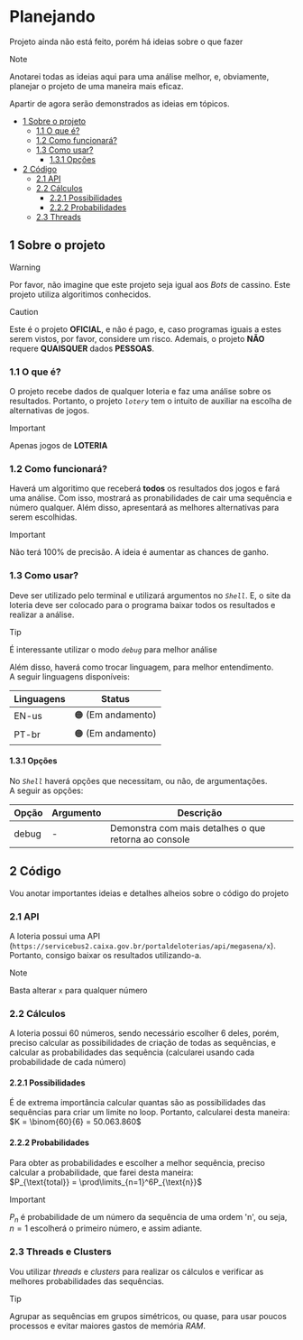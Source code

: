 # Planejando
Projeto ainda não está feito, porém há ideias sobre o que fazer

> [!NOTE]
> Anotarei todas as ideias aqui para uma análise melhor, e, obviamente, planejar o projeto de uma maneira mais eficaz.

Apartir de agora serão demonstrados as ideias em tópicos.

- [1 Sobre o projeto](#1-sobre-o-projeto)
    - [1.1 O que é?](#11-o-que-é)
    - [1.2 Como funcionará?](#12-como-funcionará)
    - [1.3 Como usar?](#13-como-usar)
        - [1.3.1 Opções](#131-opções)
- [2 Código](#2-código)
    - [2.1 API](#21-api)
    - [2.2 Cálculos](#22-cálculos)
        - [2.2.1 Possibilidades](#221-possibilidades)
        - [2.2.2 Probabilidades](#222-probabilidades)
    - [2.3 Threads](#23-threads)

## 1 Sobre o projeto

> [!WARNING]
> Por favor, não imagine que este projeto seja igual aos *Bots* de cassino. Este projeto utiliza algoritimos conhecidos.

> [!CAUTION]
> Este é o projeto **OFICIAL**, e não é pago, e, caso programas iguais a estes serem vistos, por favor, considere um risco. Ademais, o projeto **NÃO** requere **QUAISQUER** dados **PESSOAS**.

### 1.1 O que é?
O projeto recebe dados de qualquer loteria e faz uma análise sobre os resultados. Portanto, o projeto *`lotery`* tem o intuito de auxiliar na escolha de alternativas de jogos.

> [!IMPORTANT]
> Apenas jogos de **LOTERIA**

### 1.2 Como funcionará?
Haverá um algoritimo que receberá **todos** os resultados dos jogos e fará uma análise. Com isso, mostrará as pronabilidades de cair uma sequência e número qualquer. Além disso, apresentará as melhores alternativas para serem escolhidas.

> [!IMPORTANT]
> Não terá 100% de precisão. A ideia é aumentar as chances de ganho.

### 1.3 Como usar?
Deve ser utilizado pelo terminal e utilizará argumentos no *`Shell`*.
E, o site da loteria deve ser colocado para o programa baixar todos os resultados e realizar a análise.

> [!TIP]
> É interessante utilizar o modo *`debug`* para melhor análise

Além disso, haverá como trocar linguagem, para melhor entendimento.
</br>A seguir linguagens disponíveis:

| Linguagens | Status |
|------------|--------|
|    EN-us   |    🟠 (Em andamento)  |
|    PT-br   |    🟠 (Em andamento)   |

#### 1.3.1 Opções
No *`Shell`* haverá opções que necessitam, ou não, de argumentações.
</br>A seguir as opções:

| Opção | Argumento | Descrição |
|-------|-----------|-----------|
| debug |     -     |  Demonstra com mais detalhes o que retorna ao console |

## 2 Código
Vou anotar importantes ideias e detalhes alheios sobre o código do projeto

### 2.1 API
A loteria possui uma API (`https://servicebus2.caixa.gov.br/portaldeloterias/api/megasena/x`). Portanto, consigo baixar os resultados utilizando-a.
> [!NOTE]
> Basta alterar `x` para qualquer número

### 2.2 Cálculos
A loteria possui 60 números, sendo necessário escolher 6 deles, porém, preciso calcular as possibilidades de criação de todas as sequências, e calcular as probabilidades das sequência (calcularei usando cada probabilidade de cada número)

#### 2.2.1 Possibilidades
É de extrema importância calcular quantas são as possibilidades das sequências para criar um limite no loop. Portanto, calcularei desta maneira:
</br>$K = \binom{60}{6} = 50.063.860$

#### 2.2.2 Probabilidades
Para obter as probabilidades e escolher a melhor sequência, preciso calcular a probabilidade, que farei desta maneira:
</br>$P_{\text{total}} = \prod\limits_{n=1}^6P_{\text{n}}$

> [!IMPORTANT]
> $P_n$ é probabilidade de um número da sequência de uma ordem 'n', ou seja, $n = 1$ escolherá o primeiro número, e assim adiante.

### 2.3 Threads e Clusters
Vou utilizar *threads* e *clusters* para realizar os cálculos e verificar as melhores probabilidades das sequências.

> [!TIP]
> Agrupar as sequências em grupos simétricos, ou quase, para usar poucos processos e evitar maiores gastos de memória *RAM*.